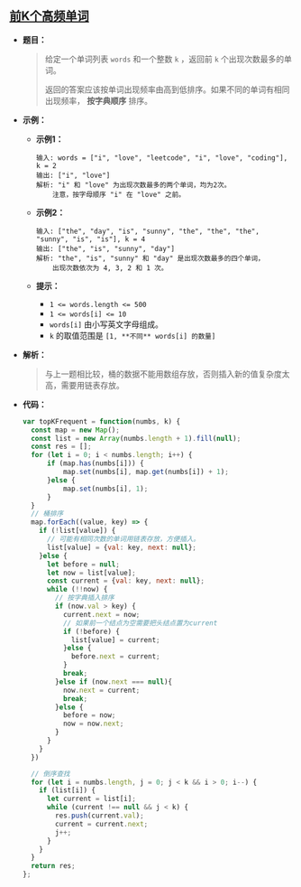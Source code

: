 ## [前K个高频单词](https://leetcode.cn/problems/top-k-frequent-words/)

* **题目：**

  >给定一个单词列表 `words` 和一个整数 `k` ，返回前 `k` 个出现次数最多的单词。
  >
  >返回的答案应该按单词出现频率由高到低排序。如果不同的单词有相同出现频率， **按字典顺序** 排序。
  >

* **示例：**

  * **示例1：**

    ```
    输入: words = ["i", "love", "leetcode", "i", "love", "coding"], k = 2
    输出: ["i", "love"]
    解析: "i" 和 "love" 为出现次数最多的两个单词，均为2次。
        注意，按字母顺序 "i" 在 "love" 之前。
    ```

  * **示例2：**

    ```
    输入: ["the", "day", "is", "sunny", "the", "the", "the", "sunny", "is", "is"], k = 4
    输出: ["the", "is", "sunny", "day"]
    解析: "the", "is", "sunny" 和 "day" 是出现次数最多的四个单词，
        出现次数依次为 4, 3, 2 和 1 次。
    ```

  * **提示：**

    * `1 <= words.length <= 500`
    * `1 <= words[i] <= 10`
    * `words[i]` 由小写英文字母组成。
    * `k` 的取值范围是 `[1, **不同** words[i] 的数量]`

* **解析：**

  >与上一题相比较，桶的数据不能用数组存放，否则插入新的值复杂度太高，需要用链表存放。

* **代码：**

  ```js
  var topKFrequent = function(numbs, k) {
    const map = new Map();
    const list = new Array(numbs.length + 1).fill(null);
    const res = [];
    for (let i = 0; i < numbs.length; i++) {
        if (map.has(numbs[i])) {
            map.set(numbs[i], map.get(numbs[i]) + 1);
        }else {
            map.set(numbs[i], 1);
        }
    }
    // 桶排序
    map.forEach((value, key) => {
      if (!list[value]) {
        // 可能有相同次数的单词用链表存放，方便插入。
        list[value] = {val: key, next: null};
      }else {
        let before = null;
        let now = list[value];
        const current = {val: key, next: null};
        while (!!now) {
          // 按字典插入排序
          if (now.val > key) {
            current.next = now;
            // 如果前一个结点为空需要把头结点置为current
            if (!before) {
              list[value] = current;
            }else {
              before.next = current;
            }
            break;
          }else if (now.next === null){
            now.next = current;
            break;
          }else {
            before = now;
            now = now.next;
          }
        }
      }
    })
  
    // 倒序查找
    for (let i = numbs.length, j = 0; j < k && i > 0; i--) {
      if (list[i]) {
        let current = list[i];
        while (current !== null && j < k) {
          res.push(current.val);
          current = current.next;
          j++;
        }
      }
    }
    return res;
  };
  ```